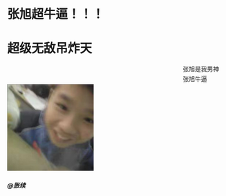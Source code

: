 <!DOCTYPE html>
<html lang="en">
<head>
    <meta charset="UTF-8">
    <meta name="viewport" content="width=device-width, initial-scale=1.0">
    <title>张旭超牛逼</title>
</head>
<body>
<h1>张旭超牛逼！！！</h1>
<h1>超级无敌吊炸天</h1>
<marquee>张旭是我男神</marquee>
<marquee>张旭牛逼</marquee>

<img src="./Image_314878674788152.jpg" width="200px" alt="">   
</body>







    
<h5>@胀续</h5>

</html>
